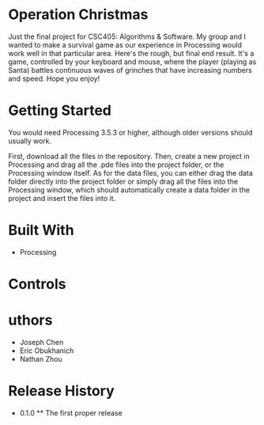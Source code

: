 # Operation Christmas
Just the final project for CSC405: Algorithms & Software. My group and I wanted to make a survival game as our experience in Processing would work well in that particular area. Here's the rough, but final end result. It's a game, controlled by your keyboard and mouse, where the player (playing as Santa) battles continuous waves of grinches that have increasing numbers and speed. Hope you enjoy!

# Getting Started
You would need Processing 3.5.3 or higher, although older versions should usually work.

First, download all the files in the repository. Then, create a new project in Processing and drag all the .pde files into the project folder, or the Processing window itself. As for the data files, you can either drag the data folder directly into the project folder or simply drag all the files into the Processing window, which should automatically create a data folder in the project and insert the files into it. 

# Built With
* Processing

# Controls


# uthors
* Joseph Chen
* Eric Obukhanich
* Nathan Zhou

# Release History
* 0.1.0
** The first proper release


